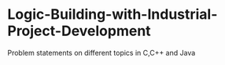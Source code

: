 # Logic-Building-with-Industrial-Project-Development
Problem statements on different topics in C,C++ and Java
